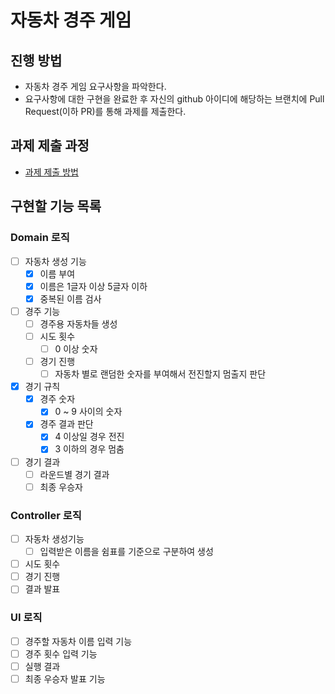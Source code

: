 # 자동차 경주 게임

## 진행 방법

* 자동차 경주 게임 요구사항을 파악한다.
* 요구사항에 대한 구현을 완료한 후 자신의 github 아이디에 해당하는 브랜치에 Pull Request(이하 PR)를 통해 과제를 제출한다.

## 과제 제출 과정

* [과제 제출 방법](https://github.com/next-step/nextstep-docs/tree/master/precourse)

## 구현할 기능 목록

### Domain 로직

* [ ] 자동차 생성 기능
    * [x] 이름 부여
    * [x] 이름은 1글자 이상 5글자 이하
    * [x] 중복된 이름 검사
* [ ] 경주 기능
    * [ ] 경주용 자동차들 생성
    * [ ] 시도 횟수
        * [ ] 0 이상 숫자
    * [ ] 경기 진행
        * [ ] 자동차 별로 랜덤한 숫자를 부여해서 전진할지 멈출지 판단
* [x] 경기 규칙
    * [x] 경주 숫자
        * [x] 0 ~ 9 사이의 숫자
    * [x] 경주 결과 판단
        * [x] 4 이상일 경우 전진
        * [x] 3 이하의 경우 멈춤
* [ ] 경기 결과
    * [ ] 라운드별 경기 결과
    * [ ] 최종 우승자

### Controller 로직

* [ ] 자동차 생성기능
    * [ ] 입력받은 이름을 쉼표를 기준으로 구분하여 생성
* [ ] 시도 횟수
* [ ] 경기 진행
* [ ] 결과 발표

### UI 로직

* [ ] 경주할 자동차 이름 입력 기능
* [ ] 경주 횟수 입력 기능
* [ ] 실행 결과
* [ ] 최종 우승자 발표 기능
